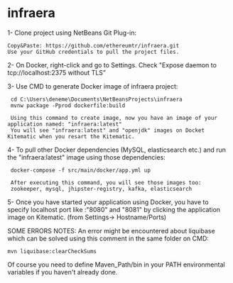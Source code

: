 


# infraera
    
1- Clone project using NetBeans Git Plug-in:
   
    Copy&Paste: https://github.com/ethereumtr/infraera.git
    Use your GitHub credentials to pull the project files.

 2- On Docker, right-click and go to Settings.
    Check "Expose daemon to tcp://localhost:2375 without TLS”
 
 
 3- Use CMD to generate Docker image of infraera project:
     
     cd C:\Users\deneme\Documents\NetBeansProjects\infraera
     mvnw package -Pprod dockerfile:build
     
     Using this command to create image, now you have an image of your application named: "infraera:latest"
     You will see "infraera:latest" and "openjdk" images on Docket Kitematic when you resart the Kitematic.
 
 4-  To pull other Docker dependencies (MySQL, elasticsearch etc.) and run the "infraera:latest" image using those dependencies:
  
     docker-compose -f src/main/docker/app.yml up
     
     After executing this command, you will see those images too:
     zookeeper, mysql, jhipster-registry, kafka, elasticsearch
 5- Once you have started your application using Docker, you have to specify localhost port like :"8080" and "8081" by clicking the application image on Kitematic. (from Settings-> Hostname/Ports)


  SOME ERRORS NOTES:
  An error might be encountered about liquibase which can be solved using this comment in the same folder on CMD: 
  
    mvn liquibase:clearCheckSums
  
  Of course you need to define Maven_Path/bin in your PATH environmental variables if you haven't already done.
